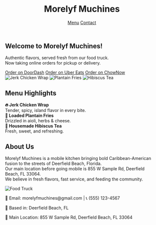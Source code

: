 
  <header>
    <h1>Morelyf Muchines</h1>
    <nav>
      <a href="#menu">Menu</a>
      <a href="#contact">Contact</a>
    </nav>
  </header>

  <section class="hero">
    <h2>Welcome to Morelyf Muchines!</h2>
    <p>Authentic flavors, served fresh from our food truck.<br>Now taking online orders for pickup or delivery.</p>
    <div class="buttons">
      <a class="doordash" href="#">Order on DoorDash</a>
      <a class="ubereats" href="#">Order on Uber Eats</a>
      <a class="chownow" href="#">Order on ChowNow</a>
    </div>
  </section>

  <section class="gallery">
    <img src="https://via.placeholder.com/200x150?text=Jerk+Chicken+Wrap" alt="Jerk Chicken Wrap" />
    <img src="https://via.placeholder.com/200x150?text=Plantain+Fries" alt="Plantain Fries" />
    <img src="https://via.placeholder.com/200x150?text=Hibiscus+Tea" alt="Hibiscus Tea" />
  </section>

  <section class="menu" id="menu">
    <h2>Menu Highlights</h2>
    <div class="menu-item">
      <strong>🔥 Jerk Chicken Wrap</strong><br>
      Tender, spicy, island flavor in every bite.
    </div>
    <div class="menu-item">
      <strong>🍟 Loaded Plantain Fries</strong><br>
      Drizzled in aioli, herbs & cheese.
    </div>
    <div class="menu-item">
      <strong>🥤 Housemade Hibiscus Tea</strong><br>
      Fresh, sweet, and refreshing.
    </div>
  </section>

  <section class="about">
    <h2>About Us</h2>
    <p>Morelyf Muchines is a mobile kitchen bringing bold Caribbean-American fusion to the streets of Deerfield Beach, Florida.<br>
    Our main location before going mobile is 855 W Sample Rd, Deerfield Beach, FL 33064.<br>
    We believe in fresh flavors, fast service, and feeding the community.</p>
    <img src="https://via.placeholder.com/200x150?text=Our+Truck" alt="Food Truck" />
  </section>

  <footer id="contact">
    <p>📧 Email: morelyfmuchines@gmail.com | 📞 (555) 123-4567</p>
    <p>📍 Based in: Deerfield Beach, FL</p>
    <p>📍 Main Location: 855 W Sample Rd, Deerfield Beach, FL 33064</p>
  </footer>
</body>
</html>
